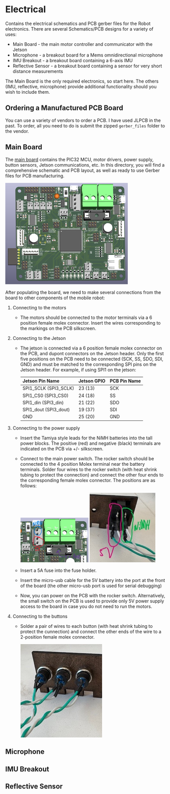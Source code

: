 # Electrical

Contains the electrical schematics and PCB gerber files for the Robot electronics. There are several Schematics/PCB designs for a variety of uses:
- Main Board - the main motor controller and communicator with the Jetson
- Microphone - a breakout board for a Mems omnidirectional microphone
- IMU Breakout - a breakout board containing a 6-axis IMU
- Reflective Sensor - a breakout board containing a sensor for very short distance measurements

The Main Board is the only required electronics, so start here. The others (IMU, reflective, microphone) provide additional functionality should you wish to include them.

## Ordering a Manufactured PCB Board
You can use a variety of vendors to order a PCB. I have used JLPCB in the past. To order, all you need to do is submit the zipped `gerber_files` folder to the vendor.

## Main Board
The [main board](./MainBoard/) contains the PIC32 MCU, motor drivers, power supply, button sensors, Jetson communications, etc. In this directory, you will find a comprehensive schematic and PCB layout, as well as ready to use Gerber files for PCB manufacturing.

![Main Board](./images/MainBoard.png)

After populating the board, we need to make several connections from the board to other components of the mobile robot:

1. Connecting to the motors

    - The motors should be connected to the motor terminals via a 6 position female molex connector. Insert the wires corresponding to the markings on the PCB silkscreen.

2. Connecting to the Jetson

    - The jetson is connected via a 6 position female molex connector on the PCB, and dupont connectors on the Jetson header. Only the first five positions on the PCB need to be connected (SCK, SS, SDO, SDI, GND) and must be matched to the corresponding SPI pins on the Jetson header. For example, if using SPI1 on the jetson:

        | Jetson Pin Name       | Jetson GPIO | PCB Pin Name |
        |-----------------------|-------------|--------------|
        | SPI1_SCLK (SPI3_SCLK) | 23 (13)     | SCK          |
        | SPI1_CS0 (SPI3_CS0)   | 24 (18)     | SS           |
        | SPI1_din (SPI3_din)   | 21 (22)     | SDO          |
        | SPI1_dout (SPI3_dout) | 19 (37)     | SDI          |
        | GND                   | 25 (20)     | GND          |

3. Connecting to the power supply
    
    - Insert the Tamiya style leads for the NiMH batteries into the tall power blocks. The positive (red) and negative (black) terminals are indicated on the PCB via +/- silkscreen. 
    - Connect to the main power switch. The rocker switch should be connected to the 4 position Molex terminal near the battery terminals. Solder four wires to the rocker switch (with heat shrink tubing to protect the connection) and connect the other four ends to the corresponding female molex connector. The positions are as follows:

        ![Power Terminals](./images/switch_terminal.png) ![Switch](./images/switch.jpg)

    - Insert a 5A fuse into the fuse holder.
    - Insert the micro-usb cable for the 5V battery into the port at the front of the board (the other micro-usb port is used for serial debugging)
    - Now, you can power on the PCB with the rocker switch. Alternatively, the small switch on the PCB is used to provide only 5V power supply access to the board in case you do not need to run the motors.

4. Connecting to the buttons
    
    - Solder a pair of wires to each button (with heat shrink tubing to protect the cunnection) and connect the other ends of the wire to a 2-position female molex connector.

        ![Buttons](./images/buttons.jpg)

## Microphone

## IMU Breakout

## Reflective Sensor